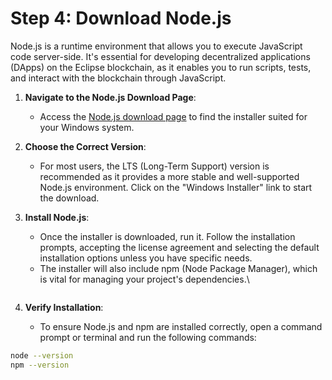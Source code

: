 # Step 4: Download Node.js

Node.js is a runtime environment that allows you to execute JavaScript code server-side. It's essential for developing decentralized applications (DApps) on the Eclipse blockchain, as it enables you to run scripts, tests, and interact with the blockchain through JavaScript.

1. **Navigate to the Node.js Download Page**:
   * Access the [Node.js download page](https://nodejs.org/en/download/) to find the installer suited for your Windows system.
2. **Choose the Correct Version**:
   * For most users, the LTS (Long-Term Support) version is recommended as it provides a more stable and well-supported Node.js environment. Click on the "Windows Installer" link to start the download.
3.  **Install Node.js**:

    * Once the installer is downloaded, run it. Follow the installation prompts, accepting the license agreement and selecting the default installation options unless you have specific needs.
    * The installer will also include npm (Node Package Manager), which is vital for managing your project's dependencies.\


    <figure><img src="https://lh7-us.googleusercontent.com/45TM5hXUbLLWd09q_phQOqB8A58tqFImFtgEi0PmwLE28NHUtrJNyx2HJ0wRBQfvuZCoDfh1TD13PVzX6U7a1CmgMSuc21aYqnPz1vr-QmInwmVWRmfoLMx6cFsISZGJ04NWo6HlZGuYvfIom3oib-k" alt=""><figcaption></figcaption></figure>
4. **Verify Installation**:
   * To ensure Node.js and npm are installed correctly, open a command prompt or terminal and run the following commands:

```bash
node --version
npm --version
```
